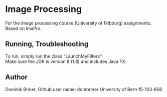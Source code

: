 # Image Processing
For the image processing course (University of Fribourg) assignments. Based on ImaPro.

## Running, Troubleshooting
To run, simply run the class "LaunchMyFilters"  
Make sure the JDK is version 8 (1.8) and includes Java FX.

## Author
Dominik Briner, Github user name: dombriner
University of Bern
15-103-856
